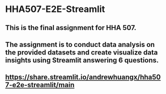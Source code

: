 # HHA507-E2E-Streamlit
## This is the final assignment for HHA 507. 
## The assignment is to conduct data analysis on the provided datasets and create visualize data insights using Streamlit answering 6 questions.
## https://share.streamlit.io/andrewhuangx/hha507-e2e-streamlit/main